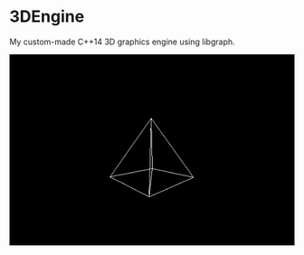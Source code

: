 # 3DEngine
My custom-made C++14 3D graphics engine using libgraph.

![](https://github.com/daisp/3DEngine/blob/master/GIFs/demo1.gif)
